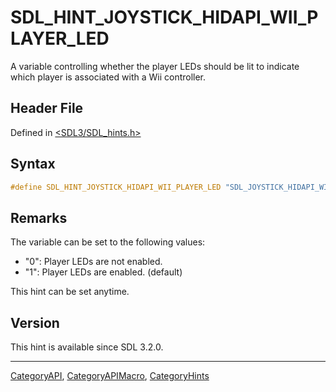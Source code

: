 # SDL_HINT_JOYSTICK_HIDAPI_WII_PLAYER_LED

A variable controlling whether the player LEDs should be lit to indicate which player is associated with a Wii controller.

## Header File

Defined in [<SDL3/SDL_hints.h>](https://github.com/libsdl-org/SDL/blob/main/include/SDL3/SDL_hints.h)

## Syntax

```c
#define SDL_HINT_JOYSTICK_HIDAPI_WII_PLAYER_LED "SDL_JOYSTICK_HIDAPI_WII_PLAYER_LED"
```

## Remarks

The variable can be set to the following values:

- "0": Player LEDs are not enabled.
- "1": Player LEDs are enabled. (default)

This hint can be set anytime.

## Version

This hint is available since SDL 3.2.0.

----
[CategoryAPI](CategoryAPI), [CategoryAPIMacro](CategoryAPIMacro), [CategoryHints](CategoryHints)

